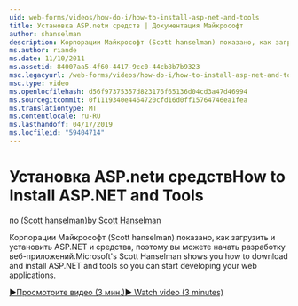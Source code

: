 ```yaml
---
uid: web-forms/videos/how-do-i/how-to-install-asp-net-and-tools
title: Установка ASP.netи средств | Документация Майкрософт
author: shanselman
description: Корпорации Майкрософт (Scott hanselman) показано, как загрузить и установить ASP.NET и средства, поэтому вы можете начать разработку веб-приложений.
ms.author: riande
ms.date: 11/10/2011
ms.assetid: 84007aa5-4f60-4417-9cc0-44cb8b7b9323
msc.legacyurl: /web-forms/videos/how-do-i/how-to-install-asp-net-and-tools
msc.type: video
ms.openlocfilehash: d56f97375357d823176f65136d04cd3a47d46994
ms.sourcegitcommit: 0f1119340e4464720cfd16d0ff15764746ea1fea
ms.translationtype: MT
ms.contentlocale: ru-RU
ms.lasthandoff: 04/17/2019
ms.locfileid: "59404714"
---
```

# <a name="how-to-install-aspnet-and-tools"></a><span data-ttu-id="5d6ac-103">Установка ASP.netи средств</span><span class="sxs-lookup"><span data-stu-id="5d6ac-103">How to Install ASP.NET and Tools</span></span>

<span data-ttu-id="5d6ac-104">по [(Scott hanselman)](https://github.com/shanselman)</span><span class="sxs-lookup"><span data-stu-id="5d6ac-104">by [Scott Hanselman](https://github.com/shanselman)</span></span>

<span data-ttu-id="5d6ac-105">Корпорации Майкрософт (Scott hanselman) показано, как загрузить и установить ASP.NET и средства, поэтому вы можете начать разработку веб-приложений.</span><span class="sxs-lookup"><span data-stu-id="5d6ac-105">Microsoft's Scott Hanselman shows you how to download and install ASP.NET and tools so you can start developing your web applications.</span></span>

[<span data-ttu-id="5d6ac-106">&#9654;Просмотрите видео (3 мин.)</span><span class="sxs-lookup"><span data-stu-id="5d6ac-106">&#9654; Watch video (3 minutes)</span></span>](https://channel9.msdn.com/Blogs/ASP-NET-Site-Videos/how-to-install-asp-net-and-tools)
